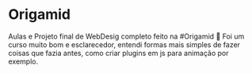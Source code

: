 # Origamid
Aulas e Projeto final de WebDesig completo feito na #Origamid :wolf: Foi um curso muito bom e esclarecedor, entendi formas mais simples de fazer coisas que fazia antes, como criar plugins em js para animação por exemplo.
